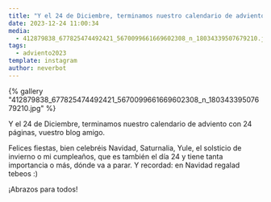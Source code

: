 ```yaml
---
title: "Y el 24 de Diciembre, terminamos nuestro calendario de adviento con 24 páginas, vuestro blog amigo"
date: 2023-12-24 11:00:34
media: 
  - 412879838_677825474492421_5670099661669602308_n_18034339507679210.jpg
tags: 
  - adviento2023
template: instagram
author: neverbot
---
```


{% gallery "412879838_677825474492421_5670099661669602308_n_18034339507679210.jpg" %}

Y el 24 de Diciembre, terminamos nuestro calendario de adviento con 24 páginas, vuestro blog amigo.

Felices fiestas, bien celebréis Navidad, Saturnalia, Yule, el solsticio de invierno o mi cumpleaños, que es también el día 24 y tiene tanta importancia o más, dónde va a parar. Y recordad: en Navidad regalad tebeos :)

¡Abrazos para todos!
